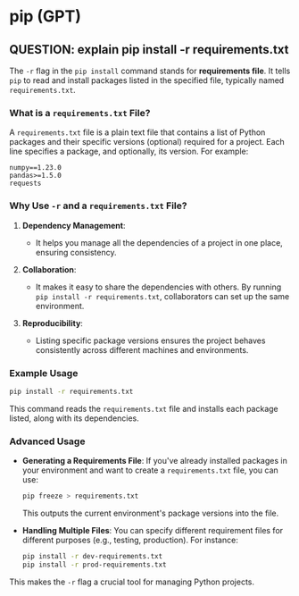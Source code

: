 # pip (GPT)

## QUESTION: explain pip install -r requirements.txt

The `-r` flag in the `pip install` command stands for **requirements file**. It tells `pip` to read and install packages listed in the specified file, typically named `requirements.txt`.

### What is a `requirements.txt` File?

A `requirements.txt` file is a plain text file that contains a list of Python packages and their specific versions (optional) required for a project. Each line specifies a package, and optionally, its version. For example:

```plaintext
numpy==1.23.0
pandas>=1.5.0
requests
```

### Why Use `-r` and a `requirements.txt` File?

1. **Dependency Management**:
   - It helps you manage all the dependencies of a project in one place, ensuring consistency.

2. **Collaboration**:
   - It makes it easy to share the dependencies with others. By running `pip install -r requirements.txt`, collaborators can set up the same environment.

3. **Reproducibility**:
   - Listing specific package versions ensures the project behaves consistently across different machines and environments.

### Example Usage

```bash
pip install -r requirements.txt
```

This command reads the `requirements.txt` file and installs each package listed, along with its dependencies.

### Advanced Usage

- **Generating a Requirements File**:
  If you've already installed packages in your environment and want to create a `requirements.txt` file, you can use:

  ```bash
  pip freeze > requirements.txt
  ```

  This outputs the current environment's package versions into the file.

- **Handling Multiple Files**:
  You can specify different requirement files for different purposes (e.g., testing, production). For instance:

  ```bash
  pip install -r dev-requirements.txt
  pip install -r prod-requirements.txt
  ```

This makes the `-r` flag a crucial tool for managing Python projects.
